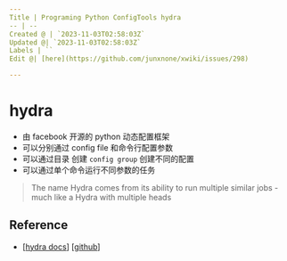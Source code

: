 ```yaml
---
Title | Programing Python ConfigTools hydra
-- | --
Created @ | `2023-11-03T02:58:03Z`
Updated @| `2023-11-03T02:58:03Z`
Labels | ``
Edit @| [here](https://github.com/junxnone/xwiki/issues/298)

---
```

# hydra
- 由 facebook 开源的 python 动态配置框架
- 可以分别通过 config file 和命令行配置参数
- 可以通过目录 创建 `config group` 创建不同的配置
- 可以通过单个命令运行不同参数的任务


> The name Hydra comes from its ability to run multiple similar jobs - much like a Hydra with multiple heads



## Reference
- [[hydra docs](https://hydra.cc/docs/intro/)] [[github](https://github.com/facebookresearch/hydra)]


